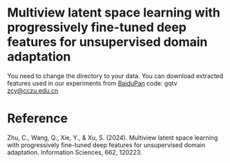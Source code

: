 # Multiview latent space learning with progressively fine-tuned deep features for unsupervised domain adaptation
You need to change the directory to your data.
You can download extracted features used in our experiments from [BaiduPan](https://pan.baidu.com/s/1Glb4KN142kXbz7-BfLggGQ) code: gqtv\
zcy@cczu.edu.cn
# Reference

Zhu, C., Wang, Q., Xie, Y., & Xu, S. (2024). Multiview latent space learning with progressively fine-tuned deep features for unsupervised domain adaptation. Information Sciences, 662, 120223.